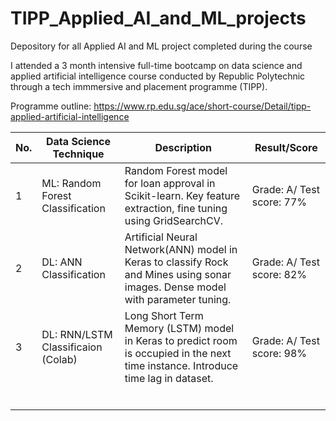 # TIPP_Applied_AI_and_ML_projects
Depository for all Applied AI and ML project completed  during the course

I attended a 3 month intensive full-time bootcamp on data science and applied artificial intelligence course 
conducted by Republic Polytechnic through a tech immmersive and placement programme (TIPP).  
  
Programme outline: https://www.rp.edu.sg/ace/short-course/Detail/tipp-applied-artificial-intelligence  
  
  
| No.  |Data Science Technique   | Description   |Result/Score   |
|---|---|---|---|
| 1 | ML: Random Forest Classification  |Random Forest model for loan approval in Scikit-learn. Key feature extraction, fine tuning using GridSearchCV.| Grade: A/ Test score: 77%   |
| 2 | DL: ANN Classification  |Artificial Neural Network(ANN) model in Keras to classify Rock and Mines using sonar images. Dense model with parameter tuning. | Grade: A/ Test score: 82%  |
| 3 | DL: RNN/LSTM Classificaion (Colab)  | Long Short Term Memory (LSTM) model in Keras to predict room is occupied in the next time instance. Introduce time lag in dataset.    | Grade: A/ Test score: 98%  |
|   |   |   |   |
|   |   |   |   |
|   |   |   |   |
|   |   |   |   |
|   |   |   |   |
|   |   |   |   |
